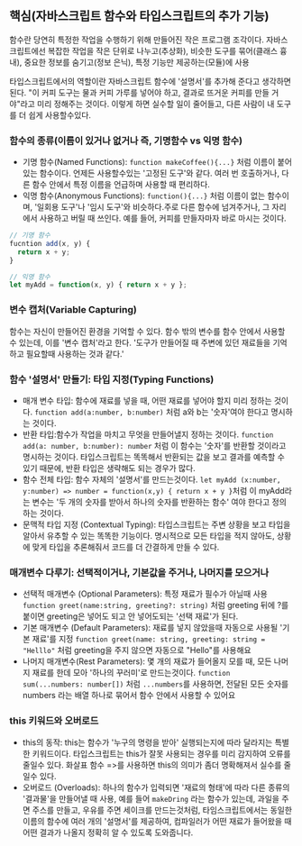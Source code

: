 ## 핵심(자바스크립트 함수와 타입스크립트의 추가 기능)
함수란 당연히 특정한 작업을 수행하기 위해 만들어진 작은 프로그램 조각이다. 자바스크립트에선 복잡한 작업을 작은 단위로 나누고(추상화), 비슷한 도구를 묶어(클래스 흉내), 중요한 정보를 숨기고(정보 은닉), 특정 기능만 제공하는(모듈)에 사용

타입스크립트에서의 역할이란 자바스크립트 함수에 '설명서'를 추가해 준다고 생각하면된다. "이 커피 도구는 물과 커피 가루를 넣어야 하고, 결과로 뜨거운 커피를 만들 거야"라고 미리 정해주는 것이다. 이렇게 하면 실수할 일이 줄어들고, 다른 사람이 내 도구를 더 쉽게 사용할수있다.

### 함수의 종류(이름이 있거나 없거나 즉, 기명함수 vs 익명 함수)
- 기명 함수(Named Functions): `function makeCoffee(){...}` 처럼 이름이 붙어 있는 함수이다. 언제든 사용할수있는 '고정된 도구'와 같다. 여러 번 호출하거나, 다른 함수 안에서 특정 이름을 언급하며 사용할 때 편리하다.
- 익명 함수(Anonymous Functions): `function(){...}` 처럼 이름이 없는 함수이며, '일회용 도구'나 '임시 도구'와 비슷하다.주로 다른 함수에 넘겨주거나, 그 자리에서 사용하고 버릴 때 쓰인다. 예를 들어, 커피를 만들자마자 바로 마시는 것이다.
```js
// 기명 함수
fucntion add(x, y) {
  return x + y;
}

// 익명 함수
let myAdd = function(x, y) { return x + y };
```

### 변수 캡처(Variable Capturing)
함수는 자신이 만들어진 환경을 기억할 수 있다. 함수 밖의 변수를 함수 안에서 사용할 수 있는데, 이를 '변수 캡처'라고 한다. '도구가 만들어질 때 주변에 있던 재료들을 기억하고 필요할때 사용하는 것과 같다.'

### 함수 '설명서' 만들기: 타입 지정(Typing Functions)
- 매개 변수 타입: 함수에 재료를 넣을 때, 어떤 재료를 넣어야 할지 미리 정하는 것이다. `function add(a:number, b:number)` 처럼 a와 b는 '숫자'여야 한다고 명시하는 것이다.
- 반환 타입:함수가 작업을 마치고 무엇을 만들어낼지 정하는 것이다. `function add(a: number, b:number): number` 처럼 이 함수는 '숫자'를 반환할 것이라고 명시하는 것이다. 타입스크립트는 똑똑해서 반환되는 값을 보고 결과를 예측할 수 있기 때문에, 반환 타입은 생략해도 되는 경우가 많다.
- 함수 전체 타입: 함수 자체의 '설명서'를 만드는것이다. `let myAdd (x:number, y:number) => number = function(x,y) { return x + y }`처럼 이 myAdd라는 변수는 '두 개의 숫자를 받아서 하나의 숫자를 반환하는 함수' 여야 한다고 정의하는 것이다.
- 문맥적 타입 지정 (Contextual Typing): 타입스크립트는 주변 상황을 보고 타입을 알아서 유추할 수 있는 똑똑한 기능이다. 명시적으로 모든 타입을 적지 않아도, 상황에 맞게 타입을 추론해줘서 코드를 더 간결하게 만들 수 있다.

### 매개변수 다루기: 선택적이거나, 기본값을 주거나, 나머지를 모으거나
- 선택적 매개변수 (Optional Parameters): 특정 재료가 필수가 아닐때 사용 `function greet(name:string, greeting?: string)` 처럼 greeting 뒤에 ?를 붙이면 greeting은 넣어도 되고 안 넣어도되는 '선택 재료'가 된다.
- 기본 매개변수 (Default Parameters): 재료를 넣지 않았을때 자동으로 사용될 '기본 재료'를 지정 `function greet(name: string, greeting: string = "Helllo"` 처럼 greeting을 주지 않으면 자동으로 "Hello"를 사용해요
- 나머지 매개변수(Rest Parameters): 몇 개의 재료가 들어올지 모를 때, 모든 나머지 재료를 한데 모아 '하나의 꾸러미'로 만드는것이다. `function sum(...numbers: number[])` 처럼 `...numbers`를 사용하면, 전달된 모든 숫자를 numbers 라는 배열 하나로 묶어서 함수 안에서 사용할 수 있어요

### this 키워드와 오버로드
- this의 동작: this는 함수가 '누구의 명령을 받아' 실행되는지에 따라 달라지는 특별한 키워드이다. 타입스크립트는 this가 잘못 사용되는 경우를 미리 감지하여 오류를 줄일수 있다. 화살표 함수 =>를 사용하면 this의 의미가 좀더 명확해져서 실수를 줄일수 있다.
- 오버로드 (Overloads): 하나의 함수가 입력되면 '재료의 형태'에 따라 다른 종류의 '결과물'을 만들어낼 때 사용, 예를 들어 `makeDring` 라는 함수가 있는데, 과일을 주면 주스를 만들고, 우유를 주면 세이크를 만드는것처럼, 타임스크립트에서는 동일한 이름의 함수에 여러 개의 '설명서'를 제공하여, 컴파일러가 어떤 재료가 들어왔을 때 어떤 결과가 나올지 정확히 알 수 있도록 도와줍니다.
